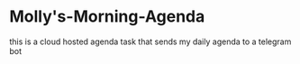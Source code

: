 # Molly's-Morning-Agenda
this is a cloud hosted agenda task that sends my daily agenda to a telegram bot
